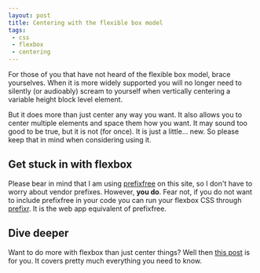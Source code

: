 ```yaml
---
layout: post
title: Centering with the flexible box model
tags:
 - css
 - flexbox
 - centering
---
```


For those of you that have not heard of the flexible box model, brace yourselves. When it is more widely supported you will no longer need to silently (or audioably) scream to yourself when vertically centering a variable height block level element.

But it does more than just center any way you want. It also allows you to center multiple elements and space them how you want. It may sound too good to be true, but it is not (for once). It is just a little... new. So please keep that in mind when considering using it.

## Get stuck in with flexbox

Please bear in mind that I am using [prefixfree](https://github.com/LeaVerou/prefixfree) on this site, so I don't have to worry about vendor prefixes. However, **you do**. Fear not, if you do not want to include prefixfree in your code you can run your flexbox CSS through [prefixr](http://prefixr.com/). It is the web app equivalent of prefixfree.

## Dive deeper

Want to do more with flexbox than just center things? Well then [this post](http://www.html5rocks.com/en/tutorials/flexbox/quick/) is for you. It covers pretty much everything you need to know.